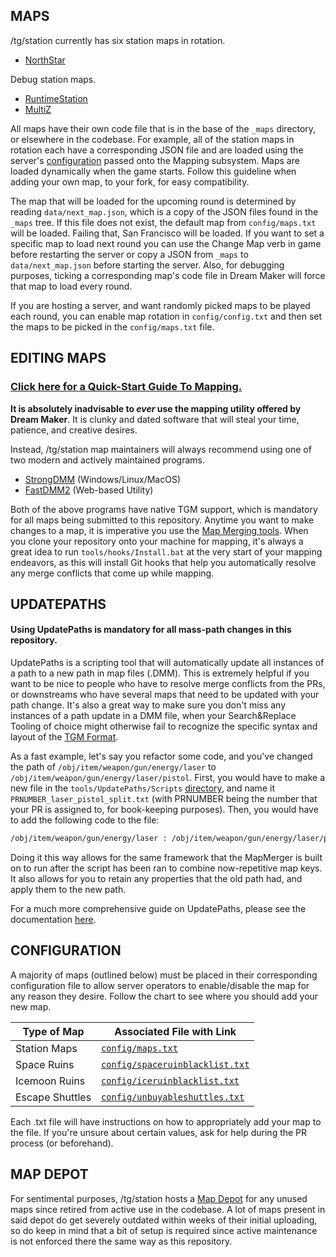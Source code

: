## MAPS

/tg/station currently has six station maps in rotation.
* [NorthStar](https://tgstation13.org/wiki/The_North_Star)

Debug station maps.
* [RuntimeStation](https://tgstation13.org/wiki/RuntimeStation)
* [MultiZ](https://tgstation13.org/wiki/MultiZ)

All maps have their own code file that is in the base of the `_maps` directory, or elsewhere in the codebase. For example, all of the station maps in rotation each have a corresponding JSON file and are loaded using the server's [configuration](#configuration) passed onto the Mapping subsystem. Maps are loaded dynamically when the game starts. Follow this guideline when adding your own map, to your fork, for easy compatibility.

The map that will be loaded for the upcoming round is determined by reading `data/next_map.json`, which is a copy of the JSON files found in the `_maps` tree. If this file does not exist, the default map from `config/maps.txt` will be loaded. Failing that, San Francisco will be loaded. If you want to set a specific map to load next round you can use the Change Map verb in game before restarting the server or copy a JSON from `_maps` to `data/next_map.json` before starting the server. Also, for debugging purposes, ticking a corresponding map's code file in Dream Maker will force that map to load every round.

If you are hosting a server, and want randomly picked maps to be played each round, you can enable map rotation in `config/config.txt` and then set the maps to be picked in the `config/maps.txt` file.

## EDITING MAPS

### [Click here for a Quick-Start Guide To Mapping.](https://hackmd.io/@tgstation/SyVma0dS5)

<b>It is absolutely inadvisable to <i>ever</i> use the mapping utility offered by Dream Maker</b>. It is clunky and dated software that will steal your time, patience, and creative desires.

Instead, /tg/station map maintainers will always recommend using one of two modern and actively maintained programs.
* [StrongDMM](https://github.com/SpaiR/StrongDMM) (Windows/Linux/MacOS)
* [FastDMM2](https://github.com/monster860/FastDMM2) (Web-based Utility)

Both of the above programs have native TGM support, which is mandatory for all maps being submitted to this repository. Anytime you want to make changes to a map, it is imperative you use the [Map Merging tools](https://tgstation13.org/wiki/Map_Merger). When you clone your repository onto your machine for mapping, it's always a great idea to run `tools/hooks/Install.bat` at the very start of your mapping endeavors, as this will install Git hooks that help you automatically resolve any merge conflicts that come up while mapping.

## UPDATEPATHS

#### Using UpdatePaths is mandatory for all mass-path changes in this repository.

UpdatePaths is a scripting tool that will automatically update all instances of a path to a new path in map files (.DMM). This is extremely helpful if you want to be nice to people who have to resolve merge conflicts from the PRs, or downstreams who have several maps that need to be updated with your path change. It's also a great way to make sure you don't miss any instances of a path update in a DMM file, when your Search&Replace Tooling of choice might otherwise fail to recognize the specific syntax and layout of the [TGM Format](https://hackmd.io/@tgstation/ry4-gbKH5#TGM-Format).

As a fast example, let's say you refactor some code, and you've changed the path of `/obj/item/weapon/gun/energy/laser` to `/obj/item/weapon/gun/energy/laser/pistol`. First, you would have to make a new file in the `tools/UpdatePaths/Scripts` [directory](https://github.com/tgstation/tgstation/tree/master/tools/UpdatePaths/Scripts), and name it `PRNUMBER_laser_pistol_split.txt` (with PRNUMBER being the number that your PR is assigned to, for book-keeping purposes). Then, you would have to add the following code to the file:


```txt
/obj/item/weapon/gun/energy/laser : /obj/item/weapon/gun/energy/laser/pistol{@OLD}
```

Doing it this way allows for the same framework that the MapMerger is built on to run after the script has been ran to combine now-repetitive map keys. It also allows for you to retain any properties that the old path had, and apply them to the new path.

For a much more comprehensive guide on UpdatePaths, please see the documentation [here](https://github.com/tgstation/tgstation/blob/master/tools/UpdatePaths/readme.md).

## CONFIGURATION

A majority of maps (outlined below) must be placed in their corresponding configuration file to allow server operators to enable/disable the map for any reason they desire. Follow the chart to see where you should add your new map.

| Type of Map | Associated File with Link |
| ----------- | ----------- |
| Station Maps | [`config/maps.txt`](https://github.com/tgstation/tgstation/blob/master/config/maps.txt) |
| Space Ruins | [`config/spaceruinblacklist.txt`](https://github.com/tgstation/tgstation/blob/master/config/spaceruinblacklist.txt) |
| Icemoon Ruins | [`config/iceruinblacklist.txt`](https://github.com/tgstation/tgstation/blob/master/config/iceruinblacklist.txt) |
| Escape Shuttles |  [`config/unbuyableshuttles.txt`](https://github.com/tgstation/tgstation/blob/master/config/unbuyableshuttles.txt) |

Each .txt file will have instructions on how to appropriately add your map to the file. If you're unsure about certain values, ask for help during the PR process (or beforehand).

## MAP DEPOT

For sentimental purposes, /tg/station hosts a [Map Depot](https://github.com/tgstation/map_depot) for any unused maps since retired from active use in the codebase. A lot of maps present in said depot do get severely outdated within weeks of their initial uploading, so do keep in mind that a bit of setup is required since active maintenance is not enforced there the same way as this repository.
